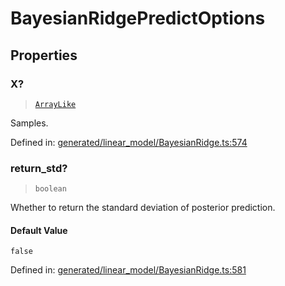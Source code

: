 # BayesianRidgePredictOptions

## Properties

### X?

> [`ArrayLike`](../types/ArrayLike.md)

Samples.

Defined in:  [generated/linear\_model/BayesianRidge.ts:574](https://github.com/transitive-bullshit/scikit-learn-ts/blob/b59c1ff/packages/sklearn/src/generated/linear_model/BayesianRidge.ts#L574)

### return\_std?

> `boolean`

Whether to return the standard deviation of posterior prediction.

#### Default Value

`false`

Defined in:  [generated/linear\_model/BayesianRidge.ts:581](https://github.com/transitive-bullshit/scikit-learn-ts/blob/b59c1ff/packages/sklearn/src/generated/linear_model/BayesianRidge.ts#L581)
